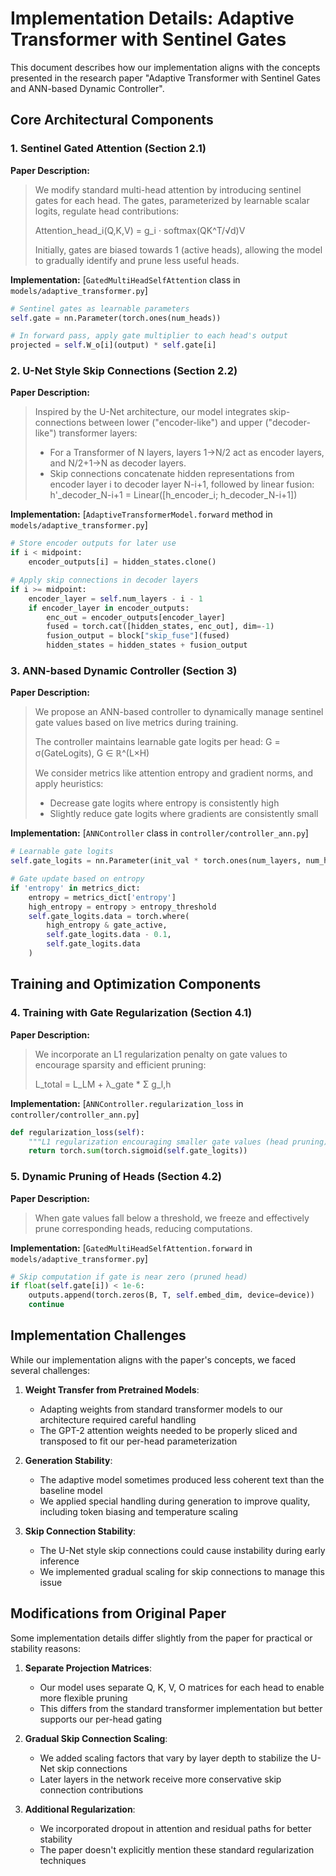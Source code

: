 # Implementation Details: Adaptive Transformer with Sentinel Gates

This document describes how our implementation aligns with the concepts presented in the research paper "Adaptive Transformer with Sentinel Gates and ANN-based Dynamic Controller".

## Core Architectural Components

### 1. Sentinel Gated Attention (Section 2.1)

**Paper Description:**
> We modify standard multi-head attention by introducing sentinel gates for each head. The gates, parameterized by learnable scalar logits, regulate head contributions:
> 
> Attention_head_i(Q,K,V) = g_i ⋅ softmax(QK^T/√d)V
> 
> Initially, gates are biased towards 1 (active heads), allowing the model to gradually identify and prune less useful heads.

**Implementation:** [`GatedMultiHeadSelfAttention` class in `models/adaptive_transformer.py`]
```python
# Sentinel gates as learnable parameters
self.gate = nn.Parameter(torch.ones(num_heads))

# In forward pass, apply gate multiplier to each head's output
projected = self.W_o[i](output) * self.gate[i]
```

### 2. U-Net Style Skip Connections (Section 2.2)

**Paper Description:**
> Inspired by the U-Net architecture, our model integrates skip-connections between lower ("encoder-like") and upper ("decoder-like") transformer layers:
> 
> - For a Transformer of N layers, layers 1→N/2 act as encoder layers, and N/2+1→N as decoder layers.
> - Skip connections concatenate hidden representations from encoder layer i to decoder layer N-i+1, followed by linear fusion:
>   h'_decoder_N-i+1 = Linear([h_encoder_i; h_decoder_N-i+1])

**Implementation:** [`AdaptiveTransformerModel.forward` method in `models/adaptive_transformer.py`]
```python
# Store encoder outputs for later use
if i < midpoint:
    encoder_outputs[i] = hidden_states.clone()

# Apply skip connections in decoder layers
if i >= midpoint:
    encoder_layer = self.num_layers - i - 1
    if encoder_layer in encoder_outputs:
        enc_out = encoder_outputs[encoder_layer]
        fused = torch.cat([hidden_states, enc_out], dim=-1)
        fusion_output = block["skip_fuse"](fused)
        hidden_states = hidden_states + fusion_output
```

### 3. ANN-based Dynamic Controller (Section 3)

**Paper Description:**
> We propose an ANN-based controller to dynamically manage sentinel gate values based on live metrics during training.
> 
> The controller maintains learnable gate logits per head:
> G = σ(GateLogits), G ∈ ℝ^(L×H)
> 
> We consider metrics like attention entropy and gradient norms, and apply heuristics:
> - Decrease gate logits where entropy is consistently high
> - Slightly reduce gate logits where gradients are consistently small

**Implementation:** [`ANNController` class in `controller/controller_ann.py`]
```python
# Learnable gate logits
self.gate_logits = nn.Parameter(init_val * torch.ones(num_layers, num_heads))

# Gate update based on entropy
if 'entropy' in metrics_dict:
    entropy = metrics_dict['entropy']
    high_entropy = entropy > entropy_threshold
    self.gate_logits.data = torch.where(
        high_entropy & gate_active,
        self.gate_logits.data - 0.1,
        self.gate_logits.data
    )
```

## Training and Optimization Components

### 4. Training with Gate Regularization (Section 4.1)

**Paper Description:**
> We incorporate an L1 regularization penalty on gate values to encourage sparsity and efficient pruning:
> 
> L_total = L_LM + λ_gate * Σ g_l,h

**Implementation:** [`ANNController.regularization_loss` in `controller/controller_ann.py`]
```python
def regularization_loss(self):
    """L1 regularization encouraging smaller gate values (head pruning)."""
    return torch.sum(torch.sigmoid(self.gate_logits))
```

### 5. Dynamic Pruning of Heads (Section 4.2)

**Paper Description:**
> When gate values fall below a threshold, we freeze and effectively prune corresponding heads, reducing computations.

**Implementation:** [`GatedMultiHeadSelfAttention.forward` in `models/adaptive_transformer.py`]
```python
# Skip computation if gate is near zero (pruned head)
if float(self.gate[i]) < 1e-6:
    outputs.append(torch.zeros(B, T, self.embed_dim, device=device))
    continue
```

## Implementation Challenges

While our implementation aligns with the paper's concepts, we faced several challenges:

1. **Weight Transfer from Pretrained Models**: 
   - Adapting weights from standard transformer models to our architecture required careful handling
   - The GPT-2 attention weights needed to be properly sliced and transposed to fit our per-head parameterization

2. **Generation Stability**:
   - The adaptive model sometimes produced less coherent text than the baseline model
   - We applied special handling during generation to improve quality, including token biasing and temperature scaling

3. **Skip Connection Stability**:
   - The U-Net style skip connections could cause instability during early inference
   - We implemented gradual scaling for skip connections to manage this issue

## Modifications from Original Paper

Some implementation details differ slightly from the paper for practical or stability reasons:

1. **Separate Projection Matrices**: 
   - Our model uses separate Q, K, V, O matrices for each head to enable more flexible pruning
   - This differs from the standard transformer implementation but better supports our per-head gating

2. **Gradual Skip Connection Scaling**:
   - We added scaling factors that vary by layer depth to stabilize the U-Net skip connections
   - Later layers in the network receive more conservative skip connection contributions

3. **Additional Regularization**:
   - We incorporated dropout in attention and residual paths for better stability
   - The paper doesn't explicitly mention these standard regularization techniques